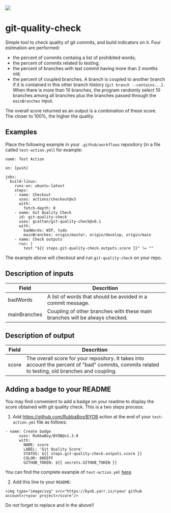<img type="image/svg" src="https://byob.yarr.is/gcattan/git-quality-check/score"/>

# git-quality-check
Simple tool to check quality of git commits, and build indicators on it.
Four estimation are performed:
- the percent of commits containg a list of prohibited words;
- the percent of commits related to testing;
- the percent of branches with last commit having more than 2 months old;
- the percent of coupled branches.
A branch is coupled to another branch if it is contained in this other branch history (`git branch --contains...`).
When there is more than 10 branches, the program randomly select 10 branches among all branches plus the branches passed through the `mainBranches` input.

The overall score returned as an output is a combination of these score.
The closer to 100%, the higher the quality.

## Examples

Place the following example in your `.github/workflows` repository (in a file called `test-action.yml`) for example:

```
name: Test Action

on: [push]

jobs:
  build-linux:
    runs-on: ubuntu-latest
    steps:
    - name: Checkout
      uses: actions/checkout@v3
      with:
        fetch-depth: 0
    - name: Git Quality Check
      id: git-quality-check
      uses: gcattan/git-quality-check@v0.1
      with:
        badWords: WIP, todo
        mainBranches: origin/master, origin/develop, origin/main
    - name: Check outputs
      run: |
        test "${{ steps.git-quality-check.outputs.score }}" != ""
```

The example above will checkout and run `git-quality-check` on your repo.

## Description of inputs

|Field|Descrition|
|-|-|
|badWords|A list of words that should be avoided in a commit message.|
|mainBranches|Coupling of other branches with these main branches will be always checked.|

## Description of output

|Field|Descrition|
|-|-|
|score|The overall score for your repository. It takes into account the percent of "bad" commits, commits related to testing, old branches and coupling.|

## Adding a badge to your README

You may find convenient to add a badge on your readme to display the score obtained with git quality check.
This is a two steps process:

1) Add https://github.com/RubbaBoy/BYOB action at the end of your `test-action.yml` file as follows:

```
- name: Create badge
      uses: RubbaBoy/BYOB@v1.3.0
      with:
        NAME: score
        LABEL: 'Git Quality Score'
        STATUS: ${{ steps.git-quality-check.outputs.score }}
        COLOR: 00EEFF
        GITHUB_TOKEN: ${{ secrets.GITHUB_TOKEN }}
```

You can find the complete example of `test-action.yml` [here](.github/workflows/test-action.yml).

2) Add this line to your `README`:

```<img type="image/svg" src="https://byob.yarr.is/<your github account>/<your project>/score"/>```

Do not forget to replace <you github account> and <your project> in the above!!
